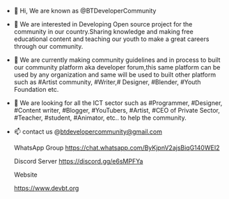 - 👋 Hi, We are known as @BTDeveloperCommunity
- 👀 We are interested in Developing Open source project 
     for the community in our country.Sharing knowledge 
     and making free educational content and teaching 
     our youth to make a great careers through our 
     community.
- 🌱 We are currently making community guidelines and 
     in process to built our community platform aka 
     developer forum,this same platform can be used by
     any organization and same will be used to built other 
     platform such as #Artist community, #Writer,# Designer,
     #Blender, #Youth Foundation etc.
- 💞️ We are looking for all the ICT sector such as 
     #Programmer, #Designer, #Content writer, #Blogger,
     #YouTubers, #Artist, #CEO of Private Sector,
     #Teacher, #student, #Animator, etc.. to help the community.

     
- 📫 contact us  @btdevelopercommunity@gmail.com

     WhatsApp Group
     https://chat.whatsapp.com/ByKjpnV2ajsBiqG140WEI2
     
     Discord Server
     https://discord.gg/e6sMPFYa

     Website

     https://www.devbt.org
